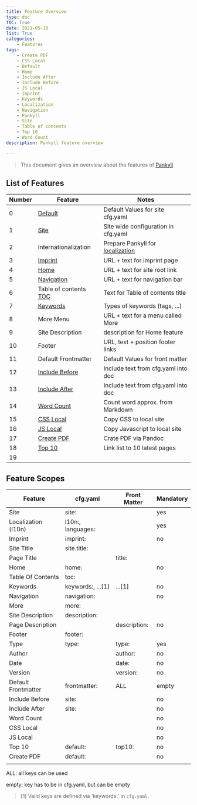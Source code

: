 ```yaml
---
title: Feature Overview
type: doc
TOC: True
date: 2021-05-18
list: True
categories:
    - Features
tags:
    - Create PDF
    - CSS Local
    - Default
    - Home
    - Include After
    - Include Before
    - JS Local
    - Imprint
    - Keywords
    - Localization
    - Navigation
    - Pankyll
    - Site
    - Table of contents
    - Top 10
    - Word Count
description: Pankyll feature overview

---
```


> This document gives an overview about the features of [Pankyll]

## List of Features

| Number | Feature                 | Notes                                 |
| -------| ----------------------- | ------------------------------------- |
| 0      | [Default]               | Default Values for site cfg.yaml      |
| 1      | [Site]                  | Site wide configuration in cfg.yaml   |
| 2      | Internationalization    | Prepare Pankyll for [localization]    |
| 3      | [Imprint]               | URL + text for imprint page           |
| 4      | [Home]                  | URL + text for site root link         |
| 5      | [Navigation]            | URL + text for navigation bar         |
| 6      | Table of contents [TOC] | Text for Table of contents title      |
| 7      | [Keywords]              | Types of keywords (tags, ...)         |
| 8      | More Menu               | URL + text for a menu called More     |
| 9      | Site Description        | description for Home feature          |
| 10     | Footer                  | URL, text + position footer links     |
| 11     | Default Frontmatter     | Default Values for front matter       |
| 12     | [Include Before]        | Include text from cfg.yaml into doc   |
| 13     | [Include After]         | Include text from cfg.yaml into doc   |
| 14     | [Word Count]            | Count word approx. from Markdown      |
| 15     | [CSS Local]             | Copy CSS to local site                |
| 16     | [JS Local]              | Copy Javascript to local site         |
| 17     | [Create PDF]            | Crate PDF via Pandoc                  |
| 18     | [Top 10]                | Link list to 10 latest pages          |
| 19     |                         |                                       |

## Feature Scopes

| Feature                 | cfg.yaml           | Front Matter | Mandatory |
|------------------------ | ------------------ | ------------ | --------- |
| Site                    | site:              |              | yes       |
| Localization (l10n)     | l10n:, languages:  |              | yes       |
| Imprint                 | imprint:           |              | no        |
| Site Title              | site.title:        |              |           |
| Page Title              |                    | title:       |           |
| Home                    | home:              |              | no        |
| Table Of Contents       | toc:               |              |           |
| Keywords                | keywords:, ...[1]  | ...[1]       | no        |
| Navigation              | navigation:        |              | no        |
| More                    | more:              |              |           |
| Site Description        | description:       |              |           |
| Page Description        |                    | description: | no        |
| Footer                  | footer:            |              |           |
| Type                    | type:              | type:        | yes       |
| Author                  |                    | author:      | no        |
| Date                    |                    | date:        | no        |
| Version                 |                    | version:     | no        |
| Default Frontmatter     | frontmatter:       | ALL          | empty     |
| Include Before          | site:              |              | no        |
| Include After           | site:              |              | no        |
| Word Count              |                    |              | no        |
| CSS Local               |                    |              | no        |
| JS Local                |                    |              | no        |
| Top 10                  | default:           | top10:       | no        |
| Create PDF              | default:           |              | no        |
|                         |                    |              |           |

ALL: all keys can be used

empty: key has to be in cfg.yaml, but can be empty

> [1] Valid keys are defined via 'keywords:' in `cfg.yaml`.

[Create PDF]: /en_US/Documentation/Features/create-pdf.html
[CSS Local]: /en_US/Documentation/Features/css-local.html
[Default]: /en_US/Documentation/Features/default.html
[Home]: /en_US/Documentation/Features/home.html
[Imprint]: /en_US/Documentation/Features/imprint.html
[Include Before]: /en_US/Documentation/Features/body-include-before.html
[Include After]: /en_US/Documentation/Features/body-include-after.html
[JS Local]: /en_US/Documentation/Features/js-local.html
[Keywords]: /en_US/Documentation/Features/keywords.html
[Localization]: /en_US/Documentation/Features/localization.html
[Navigation]: /en_US/Documentation/Features/navigation.html
[Pankyll]: https://www.pankyll.org/
[Site]: /en_US/Documentation/Features/global-site-parameters.html
[TOC]: /en_US/Documentation/Features/toc.html
[Top 10]: /en_US/Documentation/Features/top10.html
[Word Count]: /en_US/Documentation/Features/word-count.html


